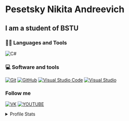 # Pesetsky Nikita Andreevich

## I am a student of BSTU

### 👨‍💻 Languages and Tools
![C#](https://img.shields.io/badge/Csharp-282828?style=for-the-badge&logo=Csharp&logoColor=1451A4)

### 💻 Software and tools
<p>
    <a href="https://git-scm.com/"><img alt="Git" src="https://img.shields.io/badge/Git-F05033.svg?style=for-the-badge&logo=git&logoColor=white"></a>
    <a href="https://github.com/"><img alt="GitHub" src="https://img.shields.io/badge/GitHub-000001.svg?style=for-the-badge&logo=github&logoColor=white"></a>
    <a href="https://code.visualstudio.com/"><img alt="Visual Studio Code" src="https://img.shields.io/badge/Visual%20Studio%20Code-0078d7.svg?style=for-the-badge&logo=visual-studio-code&logoColor=white"></a>
    <a href="https://visualstudio.microsoft.com/"><img alt="Visual Studio" src="https://img.shields.io/badge/Visual%20Studio-8b00ff.svg?style=for-the-badge&logo=visual-studio&logoColor=white"></a>
 </p>

### Follow me
[![VK](https://img.shields.io/badge/VK-282828?style=for-the-badge&logo=VK&logoColor=1451A4)](https://vk.com/freizn)
[![YOUTUBE](https://img.shields.io/badge/YOUTUBE-282828?style=for-the-badge&logo=YOUTUBE&logoColor=F90A0A)](https://www.youtube.com/channel/UC7yZsMiAH9JhxeealmEZGxQ)
<details> 
  <summary>Profile Stats</summary>
  <br/>

![Anurag's GitHub stats](https://github-readme-stats.vercel.app/api?username=FFrein&show_icons=true&theme=gruvbox)

  <br/>
      <a href="https://github.com/FFrein"><img alt="FFrein's Top Languages" src="https://github-readme-stats.vercel.app/api/top-langs/?username=FFrein&langs_count=8&layout=compact&theme=gruvbox" height="192px"/></a>
</details>


